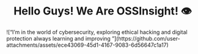 <h1 align="center">Hello Guys! We Are OSSInsight! 👁️</h1>
![“I’m in the world of cybersecurity, exploring ethical hacking and digital protection  always learning and improving ”](https://github.com/user-attachments/assets/ece43069-45d1-4167-9083-6d56647c1a17)
